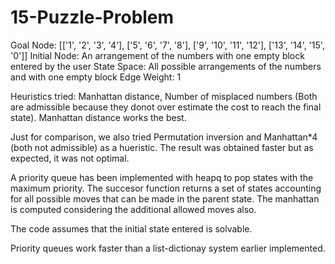 # 15-Puzzle-Problem

Goal Node: [['1', '2', '3', '4'], ['5', '6', '7', '8'], ['9', '10', '11', '12'], ['13', '14', '15', '0']]
Initial Node: An arrangement of the numbers with one empty block entered by the user
State Space: All possible arrangements of the numbers and with one empty block
Edge Weight: 1

Heuristics tried: Manhattan distance, Number of misplaced numbers (Both are admissible because they donot 
over estimate the cost to reach the final state). Manhattan distance works the best.

Just for comparison, we also tried Permutation inversion and Manhattan*4 (both not admissible) as a hueristic. The 
result was obtained faster but as expected, it was not optimal.

A priority queue has been implemented with heapq to pop states with the maximum priority. The succesor function returns 
a set of states accounting for all possible moves that can be made in the parent state. The manhattan is computed
considering the additional allowed moves also.

The code assumes that the initial state entered is solvable.

Priority queues work faster than a list-dictionay system earlier implemented.
